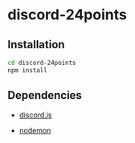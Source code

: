 # discord-24points

## Installation

```sh
cd discord-24points
npm install
```

## Dependencies

- [discord.js](https://discord.js.org/#/)

- [nodemon](https://nodemon.io/)
